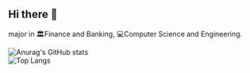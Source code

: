 ## Hi there 👋

major in 🏛️Finance and Banking, 💻Computer Science and Engineering.

<p align="center">
  
![Anurag's GitHub stats](https://github-readme-stats.vercel.app/api?username=Sangrix&show_icons=true&theme=dark)  
![Top Langs](https://github-readme-stats.vercel.app/api/top-langs/?username=Sangrix&layout=compact&theme=dark)

</p>


<!--
**Sangrix/Sangrix** is a ✨ _special_ ✨ repository because its `README.md` (this file) appears on your GitHub profile.

Here are some ideas to get you started:

- 🔭 I’m currently working on ...
- 🌱 I’m currently learning ...
- 👯 I’m looking to collaborate on ...
- 🤔 I’m looking for help with ...
- 💬 Ask me about ...
- 📫 How to reach me: ...
- 😄 Pronouns: ...
- ⚡ Fun fact: ...
-->

